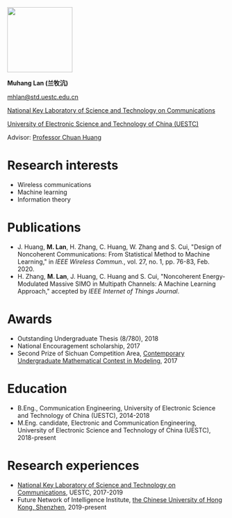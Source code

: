 <img src="https://i.loli.net/2020/04/24/kXCohg1Hw7epF5W.jpg" width="150" align="middle" />


**Muhang Lan (兰牧沆)**

mhlan@std.uestc.edu.cn

[National Key Laboratory of Science and Technology on Communications](http://www.ncl.uestc.edu.cn/)

[University of Electronic Science and Technology of China (UESTC)](https://en.uestc.edu.cn/)

Advisor: [Professor Chuan Huang](http://faculty.uestc.edu.cn/huangchuan/zh_CN/index.htm)

# Research interests

* Wireless communications
* Machine learning
* Information theory

# Publications

* J. Huang, **M. Lan**, H. Zhang, C. Huang, W. Zhang and S. Cui, "Design of Noncoherent Communications: From Statistical Method to Machine Learning," in *IEEE Wireless Commun.*, vol. 27, no. 1, pp. 76-83, Feb. 2020.
* H. Zhang, **M. Lan**, J. Huang, C. Huang and S. Cui, "Noncoherent Energy-Modulated Massive SIMO in Multipath Channels: A Machine Learning Approach," accepted by *IEEE Internet of Things Journal*.

# Awards

* Outstanding Undergraduate Thesis (8/780), 2018
* National Encouragement scholarship, 2017
* Second Prize of Sichuan Competition Area, [Contemporary Undergraduate Mathematical Contest in Modeling](http://en.mcm.edu.cn/), 2017

# Education

* B.Eng., Communication Engineering, University of Electronic Science and Technology of China (UESTC), 2014-2018
* M.Eng. candidate, Electronic and Communication Engineering,  University of Electronic Science and Technology of China (UESTC), 2018-present

# Research experiences

* [National Key Laboratory of Science and Technology on Communications](http://www.ncl.uestc.edu.cn/), UESTC, 2017-2019
* Future Network of Intelligence Institute, [the Chinese University of Hong Kong, Shenzhen](https://www.cuhk.edu.cn/en), 2019-present
